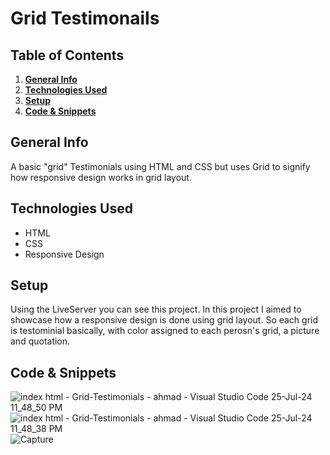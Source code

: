 # Grid Testimonails

## Table of Contents
1. [**General Info**](#general-info)
2. [**Technologies Used**](#technologies-used)
3. [**Setup**](#setup)
4. [**Code & Snippets**](#CodeSnippets)
   
## General Info
A basic "grid" Testimonials using HTML and CSS but uses Grid to signify how responsive design works in grid layout.

## Technologies Used
- HTML
- CSS
- Responsive Design
  
## Setup
Using the LiveServer you can see this project.
In this project I aimed to showcase how a responsive design is done using grid layout.
So each grid is testominial basically, with color assigned to each perosn's grid, a picture and quotation.

## Code & Snippets
![index html - Grid-Testimonials - ahmad - Visual Studio Code 25-Jul-24 11_48_50 PM](https://github.com/user-attachments/assets/5d5e7c76-867d-4a97-a89d-447edf3287a4)
![index html - Grid-Testimonials - ahmad - Visual Studio Code 25-Jul-24 11_48_38 PM](https://github.com/user-attachments/assets/bf476bb6-7d5f-40b0-b9b5-3ecc5b294b61)
![Capture](https://github.com/AhmadBahr/GridTestimonials/assets/150359856/18cf678c-f179-4ab2-8824-74f156856d61)
